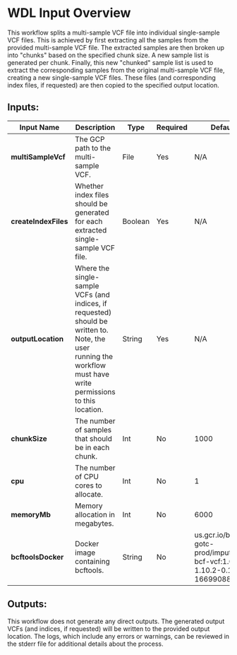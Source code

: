 # WDL Input Overview


This workflow splits a multi-sample VCF file into individual single-sample VCF files. This is achieved by first 
extracting all the samples from the provided multi-sample VCF file. The extracted samples are then broken up into 
"chunks" based on the specified chunk size. A new sample list is generated per chunk. Finally, this new "chunked" 
sample list is used to extract the corresponding samples from the original multi-sample VCF file, creating a new 
single-sample VCF files. These files (and corresponding index files, if requested) are then copied to the specified 
output location. 

## Inputs:

| Input Name           | Description                                                                                                                                                      | Type    | Required | Default                                                                     |
|----------------------|------------------------------------------------------------------------------------------------------------------------------------------------------------------|---------|----------|-----------------------------------------------------------------------------|
| **multiSampleVcf**   | The GCP path to the multi-sample VCF.                                                                                                                            | File    | Yes      | N/A                                                                         |
| **createIndexFiles** | Whether index files should be generated for each extracted single-sample VCF file.                                                                               | Boolean | Yes      | N/A                                                                         |
| **outputLocation**   | Where the single-sample VCFs (and indices, if requested) should be written to. Note, the user running the workflow must have write permissions to this location. | String  | Yes      | N/A                                                                         |
| **chunkSize**        | The number of samples that should be in each chunk.                                                                                                              | Int     | No       | 1000                                                                        |
| **cpu**              | The number of CPU cores to allocate.                                                                                                                             | Int     | No       | 1                                                                           |
| **memoryMb**         | Memory allocation in megabytes.                                                                                                                                  | Int     | No       | 6000                                                                        |
| **bcftoolsDocker**   | Docker image containing bcftools.                                                                                                                                | String  | No       | us.gcr.io/broad-gotc-prod/imputation-bcf-vcf:1.0.7-1.10.2-0.1.16-1669908889 |


## Outputs:
This workflow does not generate any direct outputs. The generated output VCFs (and indices, if requested) will be 
written to the provided output location. The logs, which include any errors or warnings, can be reviewed in the stderr 
file for additional details about the process.